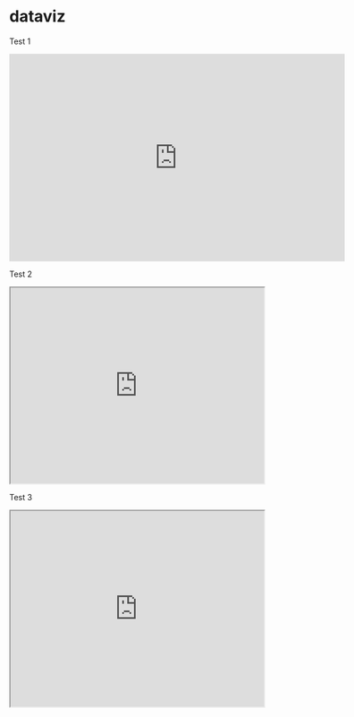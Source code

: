 # dataviz
Test 1


<iframe width="600" height="371" seamless frameborder="0" scrolling="no" src="https://docs.google.com/spreadsheets/d/e/2PACX-1vR3oW0tJpS7l6V07Wt6yXK5lCwDnJZBmuV_COZ87EtylZsyXiWGt8k9Gh2klNeX-eusuY7gk6r7n5OR/pubchart?oid=1296706289&amp;format=interactive"></iframe>




Test 2


<iframe src="https://rayassch.github.io/highcharts-scatter-csv/" width="90%" height="350"></iframe>




Test 3


<iframe src="https://rayassch.github.io/leaflet-map-simple" width="90%" height="350"></iframe>
